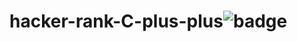 # hacker-rank-C-plus-plus![badge](https://user-images.githubusercontent.com/72088440/131215434-22dd6da0-dad0-4fed-a708-ab2132df795d.jpg)
